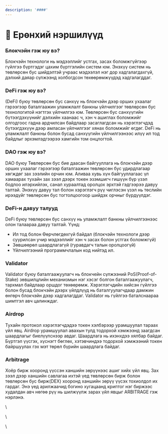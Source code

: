 ```yaml
---
description: '####'
---
```


# 🔶 Ерөнхий нэршилүүд

### Блокчэйн гэж юу вэ?

Блокчэйн технологи нь мэдээллийг устгах, засах боломжгүйгээр гүйлгээ бүртгэдэг цахим бүртгэлийн систем юм. Энэхүү систем нь төвлөрсөн бус шийдэлтэй учраас мэдээлэл нэг дор хадгалагдахгүй, дэлхий даяар сүлжээнд холбогдсон төхөөрөмжүүдэд хадгалагддаг.



### DeFi гэж юу вэ?

(DeFi) буюу төвлөрсөн бус санхүү нь блокчэйн дээр орших ухаалаг гэрээгээр баталгаажин уламжлалт банкны үйлчилгээг төвлөрсөн бус технологитой нэгтгэх үйлчилгээ юм. Төвлөрсөн бус санхүүгийн бүтээгдэхүүнийг дэлхийн хаанаас ч, хэн ч ашиглах боломжийг олгодгоос гадна ардчилсан байдлаар засаглагдсан нь хэрэглэгчдэд бүтээгдэхүүн дээр амласан үйлчилгээг хянах боломжийг өгдөг. DeFi нь уламжлалт банкны болон бусад санхүүгийн үйлчилгээнээс илүү ил тод байдлыг эрхэмлэдгээрээ хамгийн том онцлогтой.



### DAO гэж юу вэ?

DAO буюу Төвлөрсөн бус бие даасан байгууллага нь блокчэйн дээр орших ухаалаг гэрээгээр баталгаажин төвлөрсөн бус удирдлагаар хөгждөг зах зээлийн орчин юм. Аливаа хувь хүн байгууллагаас үл хамаарах тухайн зах зээл дээрх токен эзэмшигч гишүүн бүр үзэл бодлоо илэрхийлэх, санал хураалтад оролцох эрхтэй гэдгээрээ давуу талтай. Энэхүү давуу тал болон хэрэглэгч рүү чиглэсэн үзэл нь төслийн ирээдүйг төвлөрсөн бус тогтолцоогоор шийдэх орчныг бүрдүүлдэг.



### DeFi-н давуу талууд

DeFi буюу төвлөрсөн бус санхүү нь уламжлалт банкны үйлчилгээнээс олон талаараа давуу талтай. Үүнд:

* Ил тод болон Өөрчлөгдөхгүй байдал (блокчэйн технологи дээр суурилсан учир мэдээллийг хэн ч засах болон устгах боломжгүй)
* Зөвшөөрөл шаардлагагүй (гуравдагч талын оролцоогүй)
* Үйлчилгээний программчлалын код нийтэд ил.



### Validator

Validator буюу баталгаажуулагч нь блокчейн сүлжээний PoS(Proof-of-Stake) зөвшилцлийн механизмын нэг хэсэг болгон баталгаажуулагч, тархмал байдлаар оршдог төхөөрөмж. Хэрэглэгчдийн хийсэн гүйлгээ болон бусад блокчэйн дээрх үйлдлүүд нь баталгуулагчдаар дамжин өнгөрч блокчэйн дээр хадгалагддаг. Validator нь гүйлгээ баталснаараа шимтгэл авч цалинждаг.



### Airdrop&#x20;

Тухайн протокол хэрэглэгчдэдээ токен хэлбэрээр урамшуулал тараах үйл явц. Airdrop урамшуулал авахын тулд тодорхой хэмжээнд заагдсан шаардлагыг биелүүлснээр авдаг. Шаардлага нь ихэнхдээ хялбар байдаг. Бүртгэл үүсгэх, хүснэгт бөглөх, хэтэвчиндээ тодорхой хэмжээний токен байршуулах гэх мэт төрөл бүрийн шаардлага байдаг.



### Arbitrage&#x20;

Хоёр бирж хооронд үүссэн ханшийн зөрүүнээс ашиг хийх үйл явц. Зах зээл дээр ханшийн савлагаа ихтэй үед төвлөрсөн бирж болон төвлөрсөн бус бирж(DEX) хооронд ханшийн зөрүү үүсэх тохиолдол их гардаг. Энэ үед арилжаачид богино хугацаанд криптог нэг биржээс худалдан авч нөгөө рүү нь шилжүүлж зарах үйл явцыг ARBITRAGE гэж нэрлэнэ.

\


\


\
